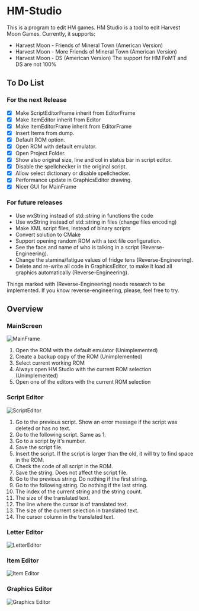 # HM-Studio
This is a program to edit HM games.
HM Studio is a tool to edit Harvest Moon Games. Currently, it supports:
* Harvest Moon - Friends of Mineral Town (American Version)
* Harvest Moon - More Friends of Mineral Town (American Version)
* Harvest Moon -  DS (American Version)
The support for HM FoMT and DS are not 100%

## To Do List

### For the next Release

- [x] Make ScriptEditorFrame inherit from EditorFrame
- [x] Make ItemEditor inherit from Editor
- [x] Make ItemEditorFrame inherit from EditorFrame
- [x] Insert Items from dump.
- [x] Default ROM option.
- [x] Open ROM with default emulator.
- [x] Open Project Folder.
- [x] Show also original size, line and col in status bar in script editor.
- [x] Disable the spellchecker in the original script.
- [x] Allow select dictionary or disable spellchecker.
- [x] Performance update in GraphicsEditor drawing.
- [x] Nicer GUI for MainFrame

### For future releases

* Use wxString instead of std::string in functions the code
* Use wxString instead of std::string in files (change files encoding)
* Make XML script files, instead of binary scripts
* Convert solution to CMake
* Support opening random ROM with a text file configuration.
* See the face and name of who is talking in a script (Reverse-Engineering).
* Change the stamina/fatigue values of fridge tens (Reverse-Engineering).
* Delete and re-write all code in GraphicsEditor, to make it load all graphics automatically (Reverse-Engineering).

Things marked with (Reverse-Engineering) needs research to be implemented. If you know reverse-engineering, please, feel free to try.

## Overview

### MainScreen

![MainFrame](https://i.imgur.com/BlAWLmd.png)

1. Open the ROM with the default emulator (Unimplemented)
1. Create a backup copy of the ROM (Unimplemented)
1. Select current working ROM
1. Always open HM Studio with the current ROM selection (Unimplemented)
1. Open one of the editors with the current ROM selection

### Script Editor

![ScriptEditor](https://i.imgur.com/CdJ9Rr1.png)

1. Go to the previous script. Show an error message if the script was deleted or has no text.
1. Go to the following script. Same as 1.
1. Go to a script by it's number.
1. Save the script file.
1. Insert the script. If the script is larger than the old, it will try to find space in the ROM.
1. Check the code of all script in the ROM.
1. Save the string. Does not affect the script file.
1. Go to the previous string. Do nothing if the first string.
1. Go to the following string. Do nothing if the last string.
1. The index of the current string and the string count.
1. The size of the translated text.
1. The line where the cursor is of translated text.
1. The size of the current selection in translated text.
1. The cursor column in the translated text.

### Letter Editor

![LetterEditor](https://i.imgur.com/keyDPDA.png)

### Item Editor

![Item Editor](https://i.imgur.com/MNWAw5z.png)

### Graphics Editor

![Graphics Editor](https://i.imgur.com/R24rOVg.png)

